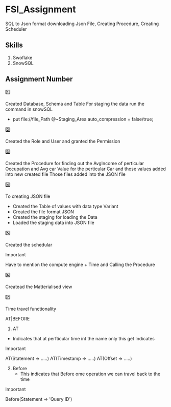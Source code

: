 # FSI_Assignment
SQL to Json format downloading Json File, Creating Procedure, Creating Scheduler

## Skills 
1. Swoflake
2. SnowSQL

## Assignment Number

:one:

Created Database, Schema and Table 
For staging the data run the command in snowSQL 
  - put file://file_Path @~Staging_Area auto_compression = false/true;

:two: 

Created the Role and User and granted the Permission

:three:

Created the Procedure for finding out the AvgIncome of perticular Occupation and Avg car Value for the perticular Car and those values added into new created file
Those files added into the JSON file

:four:

To creating JSON file
  - Created the Table of values with data type Variant
  - Created the file format JSON 
  - Created the staging for loading the Data
  - Loaded the staging data into JSON file

:five:

Created the schedular
> [!IMPORTANT]
Have to mention the compute engine + Time and Calling the Procedure

:six:

Createad the Matterialised view 

:seven:

Time travel functionality

AT|BEFORE

1. AT 
  - Indicates that at perfticular time int the name only this get Indicates

> [!IMPORTANT]
AT(Statement => .....)
AT(Timestamp => .....)
AT(Offset => .....)


2. Before 
   - This indicates that Before ome operation we can travel back to the time
  
> [!IMPORTANT]
Before(Statement => 'Query ID')







